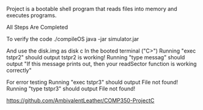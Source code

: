Project is a bootable shell program that reads files into memory and executes programs.

All Steps Are Completed

To verify the code
  ./compileOS
  java -jar simulator.jar

And use the disk.img as disk c
In the booted terminal ("C>")
Running "exec tstpr2" should output
  tstpr2 is working!
Running "type messag" should output
	"If this message prints out, then your readSector function is working correctly"

For error testing
Running "exec tstpr3" should output
  File not found!
Running "type tstpr3" should output
  File not found!

https://github.com/AmbivalentLeather/COMP350-ProjectC


